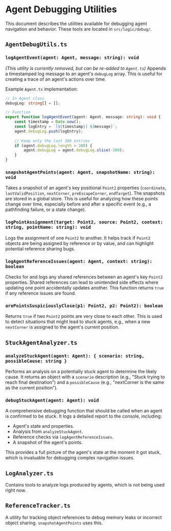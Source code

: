 # Agent Debugging Utilities

This document describes the utilities available for debugging agent navigation and behavior. These tools are located in `src/logic/debug/`.

## `AgentDebugUtils.ts`

### `logAgentEvent(agent: Agent, message: string): void`
*(This utility is currently removed, but can be re-added to `Agent.ts`)*
Appends a timestamped log message to an agent's `debugLog` array. This is useful for creating a trace of an agent's actions over time.

Example `Agent.ts` implementation:
```typescript
// In Agent class
debugLog: string[] = [];

// Function
export function logAgentEvent(agent: Agent, message: string): void {
    const timestamp = Date.now();
    const logEntry = `[${timestamp}] ${message}`;
    agent.debugLog.push(logEntry);
    
    // Keep only the last 300 entries
    if (agent.debugLog.length > 300) {
        agent.debugLog = agent.debugLog.slice(-300);
    }
}
```

### `snapshotAgentPoints(agent: Agent, snapshotName: string): void`
Takes a snapshot of an agent's key positional `Point2` properties (`coordinate`, `lastValidPosition`, `nextCorner`, `preEscapeCorner`, `endTarget`). The snapshots are stored in a global store. This is useful for analyzing how these points change over time, especially before and after a specific event (e.g., a pathfinding failure, or a state change).

### `logPointAssignment(target: Point2, source: Point2, context: string, pointName: string): void`
Logs the assignment of one `Point2` to another. It helps track if `Point2` objects are being assigned by reference or by value, and can highlight potential reference sharing bugs.

### `logAgentReferenceIssues(agent: Agent, context: string): boolean`
Checks for and logs any shared references between an agent's key `Point2` properties. Shared references can lead to unintended side effects where updating one point accidentally updates another. This function returns `true` if any reference issues are found.

### `arePointsSuspiciouslyClose(p1: Point2, p2: Point2): boolean`
Returns `true` if two `Point2` points are very close to each other. This is used to detect situations that might lead to stuck agents, e.g., when a new `nextCorner` is assigned to the agent's current position.

## `StuckAgentAnalyzer.ts`

### `analyzeStuckAgent(agent: Agent): { scenario: string, possibleCause: string }`
Performs an analysis on a potentially stuck agent to determine the likely cause. It returns an object with a `scenario` description (e.g., "Stuck trying to reach final destination") and a `possibleCause` (e.g., "nextCorner is the same as the current position").

### `debugStuckAgent(agent: Agent): void`
A comprehensive debugging function that should be called when an agent is confirmed to be stuck. It logs a detailed report to the console, including:
- Agent's state and properties.
- Analysis from `analyzeStuckAgent`.
- Reference checks via `logAgentReferenceIssues`.
- A snapshot of the agent's points.

This provides a full picture of the agent's state at the moment it got stuck, which is invaluable for debugging complex navigation issues.

## `LogAnalyzer.ts`
Contains tools to analyze logs produced by agents, which is not being used right now.

## `ReferenceTracker.ts`
A utility for tracking object references to debug memory leaks or incorrect object sharing. `snapshotAgentPoints` uses this. 